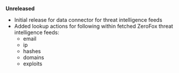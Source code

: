 **Unreleased**
* Initial release for data connector for threat intelligence feeds
* Added lookup actions for following within fetched ZeroFox threat intelligence feeds:
  * email
  * ip
  * hashes
  * domains
  * exploits